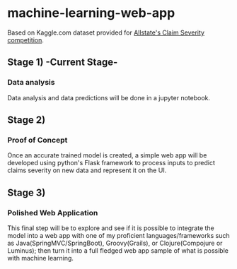 # machine-learning-web-app

Based on Kaggle.com dataset provided for [Allstate's Claim Severity competition](https://www.kaggle.com/c/allstate-claims-severity).

## Stage 1) -Current Stage-
### Data analysis
Data analysis and data predictions will be done in a jupyter notebook.

## Stage 2) 
### Proof of Concept
Once an accurate trained model is created, a simple web app will be developed using python's Flask framework to process inputs to predict claims severity on new data and represent it on the UI.

## Stage 3) 
### Polished Web Application
This final step will be to explore and see if it is possible to integrate the model into a web app with one of my proficient languages/frameworks such as Java(SpringMVC/SpringBoot), Groovy(Grails), or Clojure(Compojure or Luminus); then turn it into a full fledged web app sample of what is possible with machine learning. 
